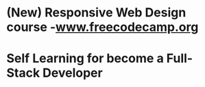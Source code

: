 # (New) Responsive Web Design course -www.freecodecamp.org
# Self Learning for become a Full-Stack Developer

